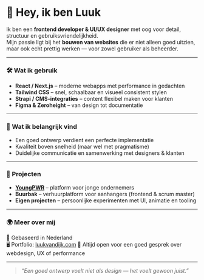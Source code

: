 # 👋 Hey, ik ben Luuk

Ik ben een **frontend developer & UI/UX designer** met oog voor detail, structuur en gebruiksvriendelijkheid.  
Mijn passie ligt bij het **bouwen van websites** die er niet alleen goed uitzien, maar ook echt prettig werken — voor zowel gebruiker als beheerder.

---

### 🛠️ Wat ik gebruik
- **React / Next.js** – moderne webapps met performance in gedachten  
- **Tailwind CSS** – snel, schaalbaar en visueel consistent stylen  
- **Strapi / CMS-integraties** – content flexibel maken voor klanten  
- **Figma & Zeroheight** – van design tot documentatie  

---

### 🚀 Wat ik belangrijk vind
- Een goed ontwerp verdient een perfecte implementatie  
- Kwaliteit boven snelheid (maar wel met pragmatisme)  
- Duidelijke communicatie en samenwerking met designers & klanten  

---

### 💼 Projecten
- **[YoungPWR](https://youngpwr.nl)** – platform voor jonge ondernemers  
- **Buurbak** – verhuurplatform voor aanhangers (frontend & scrum master)  
- **Eigen projecten** – persoonlijke experimenten met UI, animatie en tooling  

---

### 🌍 Meer over mij
📍 Gebaseerd in Nederland  
🖥️ Portfolio: [luukvandijk.com](https://luukvandijk.com)
💬 Altijd open voor een goed gesprek over webdesign, UX of performance  

---

> _“Een goed ontwerp voelt niet als design — het voelt gewoon juist.”_
